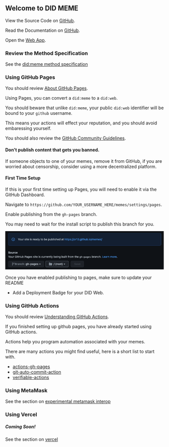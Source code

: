 ## Welcome to DID MEME

View the Source Code on [GitHub](https://github.com/OR13/didme.me).

Read the Documentation on [GitHub](https://or13.github.io/didme.me/).

Open the [Web App](https://didme.me).

### Review the Method Specification

See the [did:meme method specification](./did-method-spec.md)

### Using GitHub Pages

You should review [About GitHub Pages](https://docs.github.com/en/pages/getting-started-with-github-pages/about-github-pages).

Using Pages, you can convert a `did:meme` to a `did:web`.

You should beware that unlike `did:meme`, your public `did:web` identifier will be bound to your `github` username.

This means your actions will effect your reputation, and you should avoid embaressing yourself.

You should also review the [GitHub Community Guidelines](https://docs.github.com/en/site-policy/github-terms/github-community-guidelines).

#### Don't publish content that gets you banned.

If someone objects to one of your memes, remove it from GitHub, if you are worried about censorship, consider using a more decentralized platform.

#### First Time Setup

If this is your first time setting up Pages, you will need to enable it via the GitHub Dashboard.

Navigate to `https://github.com/YOUR_USERNAME_HERE/memes/settings/pages`.

Enable publishing from the `gh-pages` branch.

You may need to wait for the install script to publish this branch for you.

<img src="./pages-setup.png"/>

Once you have enabled publishing to pages, make sure to update your README

- Add a Deployment Badge for your DID Web.

### Using GitHub Actions

You should review [Understanding GitHub Actions](https://docs.github.com/en/actions/learn-github-actions/understanding-github-actions).

If you finished setting up github pages, you have already started using GitHub actions.

Actions help you program automation associated with your memes.

There are many actions you might find useful, here is a short list to start with.

- [actions-gh-pages](https://github.com/peaceiris/actions-gh-pages)
- [git-auto-commit-action](https://github.com/stefanzweifel/git-auto-commit-action)
- [verifiable-actions](https://github.com/transmute-industries/verifiable-actions)

### Using MetaMask

See the section on [experimental metamask interop](./metamask.md)

### Using Vercel

##### Coming Soon!

See the section on [vercel](./vercel-setup.md)
